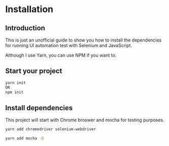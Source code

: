 # Installation

## Introduction

This is just an unofficial guide to show you how to install the dependencies for running UI automation test with Selenium and JavaScript.

Although I use Yarn, you can use NPM if you want to.

## Start your project

```sh
yarn init
OR
npm init
```

## Install dependencies

This project will start with Chrome broswer and mocha for testing purposes.

```sh
yarn add chromedriver selenium-webdriver
```

```sh
yarn add mocha -D
```